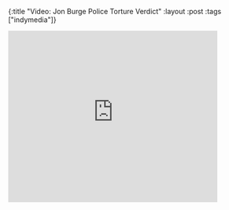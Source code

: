 {:title "Video: Jon Burge Police Torture Verdict"
:layout :post
:tags  ["indymedia"]}

<iframe width="425" height="349" src="http://www.youtube.com/embed/M3gykuYVHI8" frameborder="0" allowfullscreen></iframe>